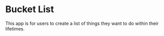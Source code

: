# Bucket List
This app is for users to create a list of things they want to do within their lifetimes.
